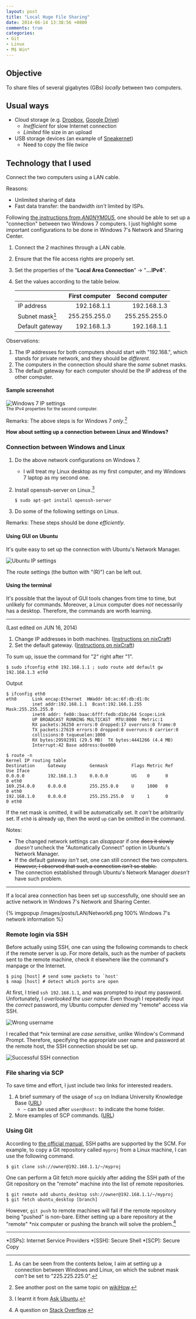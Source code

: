 ```yaml
---
layout: post
title: "Local Huge File Sharing"
date: 2014-06-14 13:38:56 +0800
comments: true
categories:
- Git
- Linux
- M$ Win*
---
```


Objective
---

To share files of several gigabytes (GBs) *locally* between two
computers.

Usual ways
---

- Cloud storage (e.g. [Dropbox], [Google Drive])
    - *Inefficient* for slow Internet connection
    - *Limited* file size in an upload
- USB storage devices (an example of [Sneakernet])
    - Need to copy the file *twice*

<!-- more -->

Technology that I used
---

Connect the two computers using a LAN cable.

Reasons:

- Unlimited sharing of data
- Fast data transfer: the bandwidth *isn't* limited by ISPs.

Following [the instructions from *AN0NYM0U5*][2win7], one should be
able to set up a "connection" between two Windows 7 computers.  I just
highlight some important configurations to be done in Windows 7's
Network and Sharing Center.

1. Connect the 2 machines through a LAN cable.
2. Ensure that the file access rights are properly set.
3. Set the properties of the "**Local Area Connection**" →
"**...IPv4**".
4. Set the values according to the table below.

    |                 | First computer | Second computer |
    | :-------------- | -------------: | --------------: |
    | IP address      | 192.168.1.1    | 192.168.1.3     |
    | Subnet mask[^1] | 255.255.255.0  | 255.255.255.0   |
    | Default gateway | 192.168.1.3    | 192.168.1.1     |

Observations:

1. The IP addresses for both computers should start with "192.168.",
which stands for private network, and they should be *different*.
2. The computers in the connection should share the *same* subnet
masks.
3. The default gateway for each computer should be the IP address of
the other computer.

#### Sample screenshot

![Windows 7 IP settings][Win7SetIPScrShot]  
<small>The IPv4 properties for the second computer.</small>

Remarks: The above steps is for Windows 7 *only*.[^2]

**How about setting up a connection between Linux and Windows?**

### Connection between Windows and Linux

1. Do the above network configurations on Windows 7.
    - I will treat my Linux desktop as my first computer, and my
	Windows 7 laptop as my second one.
2. Install openssh-server on Linux.[^3]

    <pre class="cli"><code class="ubuntu_gnome_terminal">$ sudo apt-get install openssh-server</code></pre>

3. Do some of the following settings on Linux.

Remarks: These steps should be done *efficiently*.

#### Using GUI on Ubuntu

It's quite easy to set up the connection with Ubuntu's Network
Manager.

![Ubuntu IP settings][UbuntuSetIPScrShot]

The route settings (the button with "(R)") can be left out.

#### Using the terminal

It's possible that the layout of GUI tools changes from time to time,
but unlikely for commands.  Moreover, a Linux computer does *not*
necessarily has a desktop.  Therefore, the commands are worth
learning.

* * *
(Last edited on JUN 16, 2014)

1.  Change IP addresses in both machines.
([Instructions on nixCraft][nixCraft1])
2.  Set the default gateway.
([Instructions on nixCraft][nixCraft2])


To sum up, issue the command for "2" right after "1".

<pre class="cli"><code class="ubuntu_gnome_terminal">$ sudo ifconfig eth0 192.168.1.1 ; sudo route add default gw 192.168.1.3 eth0</code></pre>

Output

<pre class="cli"><code class="ubuntu_gnome_terminal">$ ifconfig eth0
eth0      Link encap:Ethernet  HWaddr b8:ac:6f:db:d1:0c
          <span class="ubuntu_hl_code">inet addr:192.168.1.1  Bcast:192.168.1.255  Mask:255.255.255.0</span>
          inet6 addr: fe80::baac:6fff:fedb:d10c/64 Scope:Link
          UP BROADCAST RUNNING MULTICAST  MTU:8000  Metric:1
          RX packets:36250 errors:0 dropped:17 overruns:0 frame:0
          TX packets:27619 errors:0 dropped:0 overruns:0 carrier:0
          collisions:0 txqueuelen:1000
          RX bytes:29592391 (29.5 MB)  TX bytes:4441266 (4.4 MB)
          Interrupt:42 Base address:0xe000

$ route -n
Kernel IP routing table
Destination     Gateway         Genmask         Flags Metric Ref    Use Iface
0.0.0.0         192.168.1.3     0.0.0.0         UG    0      0        0 eth0
169.254.0.0     0.0.0.0         255.255.0.0     U     1000   0        0 eth0
192.168.1.0     0.0.0.0         255.255.255.0   U     1      0        0 eth0
</code></pre>


If the net mask is omitted, it will be automatically set.  It *can't*
be arbitrarily set.  If `eth0` is already up, then the word `up` can
be omitted in the command.

Notes:

- The changed network settings can *disappear* if one <del>does it
    slowly</del> *doesn't* uncheck the "Automatically Connect" option
    in Ubuntu's Network Manager.
- If the default gateway *isn't* set, one can still connect the two
    computers.  <del>However, I observed that such a connection
    *isn't* so stable.</del>
- The connection established through Ubuntu's Network Manager
    *doesn't* have such problem.

* * *

If a local area connection has been set up successfully, one should
see an active network in Windows 7's Network and Sharing Center.

{% imgpopup /images/posts/LAN/Network6.png 100% Windows 7's network information %}

### Remote login via SSH

Before actually using SSH, one can using the following commands to
check if the remote server is up.  For more details, such as the
number of packets sent to the remote machine, check it elsewhere like
the command's manpage or the Internet.

<pre class="cli"><code class="ubuntu_gnome_terminal">$ ping [host] # send some packets to `host'
$ nmap [host] # detect which ports are open
</code></pre>

At first, I tried `ssh 192.168.1.1`, and was prompted to input my
password.  Unfortunately, I *overlooked the user name*.  Even though I
repeatedly input the *correct* password, my Ubuntu computer *denied*
my "remote" access via SSH.

![Wrong username][WrongSSH]

I recalled that \*nix terminal are *case sensitive*, unlike Window's
Command Prompt.  Therefore, specifying the appropriate user name and
password at the remote host, the SSH connection should be set up.

![Successful SSH connection][TrueSSH]

### File sharing via SCP

To save time and effort, I just include two links for interested
readers.

1. A brief summary of the usage of `scp` on Indiana University
Knowledge Base ([URL][scp1])
    - `~` can be used after `user@host:` to indicate the home folder.
2. More examples of SCP commands. ([URL][scp2])

### Using Git

According to [the official manual][GitMan], SSH paths are supported by
the SCM.  For example, to copy a Git repository called `myproj` from a
Linux machine, I can use the following command.

<pre class="cli"><code class="ubuntu_gnome_terminal">$ git clone ssh://owner@192.168.1.1/~/myproj</code></pre>

One can perform a Git fetch more quickly after adding the SSH path of
the Git repository on the "remote" machine into the list of remote
repositories.

<pre class="cli"><code class="ubuntu_gnome_terminal">$ git remote add ubuntu_desktop ssh://owner@192.168.1.1/~/myproj
$ git fetch ubuntu_desktop [branch]
</code></pre>

However, `git push` to remote machines will fail if the remote
repository being "pushed" is non-bare.  Either setting up a bare
repository at the "remote" *nix computer or pushing the branch will
solve the problem.[^4]

---
[^1]:
    As can be seen from the contents below, I aim at setting up a
    connection between Windows and Linux, on which the subnet mask
    *can't* be set to "225.225.225.0".

[^2]: See another post on the same topic on [wikiHow].
[^3]: I learnt it from [Ask Ubuntu].
[^4]: A question on [Stack Overflow][so2816369].

[Dropbox]: https://www.dropbox.com
[Google Drive]: https://drives.google.com
[Sneakernet]: http://en.wikipedia.org/wiki/Sneakernet
[2win7]: http://an0nym0u5-hakerx.blogspot.hk/2012/10/connect-pc-to-pc-lan-cable.html "Connect PC to PC LAN Cable"
[Win7SetIPScrShot]: /images/posts/LAN/Win7IPSettings.png "Windows 7 IP Settings—Screenshot"
[wikiHow]: http://www.wikihow.com/Make-Your-Own-Ethernet-Cable-and-Set-up-a-Network-Between-Two-Laptops-Using-Ethernet-Cable#Warnings "How to Make Your Own Ethernet Cable and Set up a Network Between Two Laptops Using Ethernet Cable"
[UbuntuSetIPScrShot]: /images/posts/LAN/NetMgrSettings.png "Ubuntu 12.04 LTS IP Settings—Screenshot"
[Ask Ubuntu]: http://askubuntu.com/a/107218 "A Quick Way To Transfer files From Ubuntu To Windows"
[nixCraft1]: http://www.cyberciti.biz/faq/linux-change-ip-address/ "Linux Change IP Address"
[nixCraft2]: http://www.cyberciti.biz/faq/linux-setup-default-gateway-with-route-command/ "Linux Setup Default Gateway with Route Command"
[WrongSSH]: /images/posts/LAN/GitBashSSH.png "Wrong user name"
[TrueSSH]: /images/posts/LAN/ViaSSH.png "Successful SSH connection"
[scp1]: https://kb.iu.edu/d/agye "SCP in Unix"
[scp2]: http://www.tecmint.com/scp-commands-examples/ "10 SCP Commands to Transfer Files/Folders in Linux"
[GitMan]: http://git-scm.com/docs/git-clone#_git_urls "Git URLs"
[so2816369]: http://stackoverflow.com/a/14879452 "Git push error '[remote rejected] master -> master (branch is currently checked out)'"

*[ISPs]: Internet Service Providers
*[SSH]: Secure Shell
*[SCP]: Secure Copy

